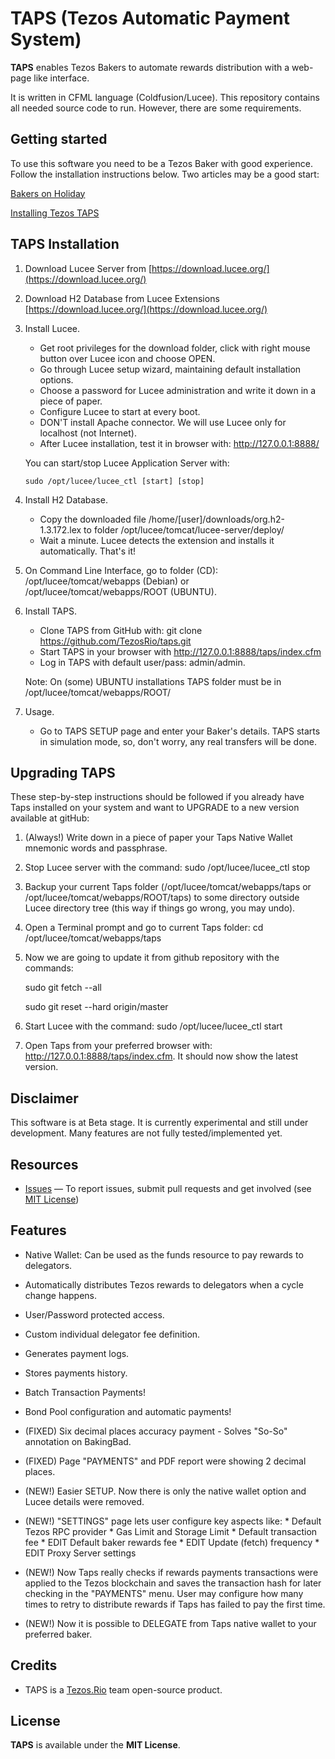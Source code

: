 # TAPS (Tezos Automatic Payment System)

**TAPS** enables Tezos Bakers to automate rewards distribution with a web-page like interface.

It is written in CFML language (Coldfusion/Lucee). This repository contains all needed source code to run. However, there are some requirements.

## Getting started

To use this software you need to be a Tezos Baker with good experience. Follow the installation instructions below.
Two articles may be a good start:

[Bakers on Holiday](https://medium.com/@lmilfont/bakers-on-holiday-6b15b300f0b1)

[Installing Tezos TAPS](https://medium.com/@lmilfont/installing-tezos-taps-382adedd6a0f)


## TAPS Installation

1) Download Lucee Server from [https://download.lucee.org/](https://download.lucee.org/)
2) Download H2 Database from Lucee Extensions [https://download.lucee.org/](https://download.lucee.org/)
3) Install Lucee.
   - Get root privileges for the download folder, click with right mouse button over Lucee icon and choose OPEN.
   - Go through Lucee setup wizard, maintaining default installation options.
   - Choose a password for Lucee administration and write it down in a piece of paper.
   - Configure Lucee to start at every boot.
   - DON'T install Apache connector. We will use Lucee only for localhost (not Internet).
   - After Lucee installation, test it in browser with: http://127.0.0.1:8888/

   You can start/stop Lucee Application Server with:
   
       sudo /opt/lucee/lucee_ctl [start] [stop]

4) Install H2 Database.
   - Copy the downloaded file /home/[user]/downloads/org.h2-1.3.172.lex to folder /opt/lucee/tomcat/lucee-server/deploy/
   - Wait a minute. Lucee detects the extension and installs it automatically. That's it!

5) On Command Line Interface, go to folder (CD): /opt/lucee/tomcat/webapps (Debian) or /opt/lucee/tomcat/webapps/ROOT (UBUNTU).

6) Install TAPS.

   - Clone TAPS from GitHub with: git clone https://github.com/TezosRio/taps.git
   - Start TAPS in your browser with http://127.0.0.1:8888/taps/index.cfm
   - Log in TAPS with default user/pass: admin/admin.
   
   Note: On (some) UBUNTU installations TAPS folder must be in /opt/lucee/tomcat/webapps/ROOT/
   
7) Usage.
   - Go to TAPS SETUP page and enter your Baker's details. TAPS starts in simulation mode,
     so, don't worry, any real transfers will be done.
        

## Upgrading TAPS

These step-by-step instructions should be followed if you already have Taps installed on your system and want to UPGRADE to a new version available at gitHub:

1) (Always!) Write down in a piece of paper your Taps Native Wallet mnemonic words and passphrase.

2) Stop Lucee server with the command: sudo /opt/lucee/lucee_ctl stop

3) Backup your current Taps folder (/opt/lucee/tomcat/webapps/taps or /opt/lucee/tomcat/webapps/ROOT/taps) to some directory outside Lucee directory tree (this way if things go wrong, you may undo).

4) Open a Terminal prompt and go to current Taps folder: cd /opt/lucee/tomcat/webapps/taps

5) Now we are going to update it from github repository with the commands:

   sudo git fetch --all
   
   sudo git reset --hard origin/master
   
   
6) Start Lucee with the command:  sudo /opt/lucee/lucee_ctl start

7) Open Taps from your preferred browser with: http://127.0.0.1:8888/taps/index.cfm. It should now show the latest version.


## Disclaimer

This software is at Beta stage. It is currently experimental and still under development.
Many features are not fully tested/implemented yet.

## Resources
- [Issues][project-issues] — To report issues, submit pull requests and get involved (see [MIT License][project-license])

## Features

- Native Wallet: Can be used as the funds resource to pay rewards to delegators.
- Automatically distributes Tezos rewards to delegators when a cycle change happens.
- User/Password protected access.
- Custom individual delegator fee definition.
- Generates payment logs.
- Stores payments history.
- Batch Transaction Payments!
- Bond Pool configuration and automatic payments!
- (FIXED) Six decimal places accuracy payment - Solves "So-So" annotation on BakingBad.
- (FIXED) Page "PAYMENTS" and PDF report were showing 2 decimal places.
- (NEW!) Easier SETUP. Now there is only the native wallet option and Lucee details were removed.
- (NEW!) "SETTINGS" page lets user configure key aspects like:
         * Default Tezos RPC provider
         * Gas Limit and Storage Limit
         * Default transaction fee
         * EDIT Default baker rewards fee
         * EDIT Update (fetch) frequency
         * EDIT Proxy Server settings

- (NEW!) Now Taps really checks if rewards payments transactions were applied to the Tezos blockchain and saves the transaction hash for later checking in the "PAYMENTS" menu. User may configure how many times to retry to distribute rewards if Taps has failed to pay the first time.
- (NEW!) Now it is possible to DELEGATE from Taps native wallet to your preferred baker.



## Credits

- TAPS is a [Tezos.Rio](https://tezos.rio) team open-source product.

## License

**TAPS** is available under the **MIT License**.

[project-issues]: https://github.com/TezosRio/TAPS/issues
[project-license]: LICENSE.md
